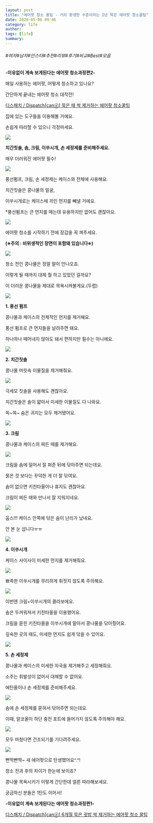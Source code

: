 ```yaml
---
layout: post
title: "에어팟 청소 꿀팁 - 거의 환생한 수준이라는 1년 묵은 에어팟 청소꿀팁"
date: 2020-05-06 09:46
category: life
author: 
tags: [life]
summary: 
---
```


###### #여자#남자#인스타#추천#리뷰#후기#비교#Best#모음


**-이유없이 계속 보게된다는 에어팟 청소과정편2-**

매일 사용하는 에어팟, 어떻게 청소하고 있나요?

간단하게 끝내는 에어팟 청소 대작전!

[디스패치 / Dispatch[canⓓ] 묵은 때 싹 제거하는 에어팟 청소꿀팁](https://www.youtube.com/watch?v=YPeuVFw1vXo)

집에 있는 도구들을 이용해볼 거에요.

손쉽게 따라할 수 있으니 걱정마세요.

![](https://img1.daumcdn.net/thumb/R720x0/?fname=https%3A%2F%2Ft1.daumcdn.net%2Fliveboard%2Fdispatch%2Fc3d70903a17043228c2fd25c743df756.JPG)

**치간칫솔, 솜, 크림, 이쑤시개, 손 세정제를 준비해주세요.**

매우 더러워진 에어팟 필수!

![](https://img1.daumcdn.net/thumb/R720x0/?fname=https%3A%2F%2Ft1.daumcdn.net%2Fliveboard%2Fdispatch%2Fb07d704ff458418b94cd0b152fde6484.JPG)

풍선펌프, 크림, 손 세정제는 케이스와 전체에 사용해요.

치간칫솔은 콩나물의 얼굴,

이쑤시개로는 케이스에 끼인 먼지를 빼낼 거에요.

  

*풍선펌프는 큰 먼지를 떼는데 유용하지만 없어도 괜찮아요.

![](https://img1.daumcdn.net/thumb/R720x0/?fname=https%3A%2F%2Ft1.daumcdn.net%2Fliveboard%2Fdispatch%2Fb78cb64660da4284bff656f9b84f1c7d.JPG)

에어팟 청소를 시작하기 전에 장갑을 꼭 껴주세요.

  

**(※주의 : 비위생적인 장면이 포함돼 있습니다※)**

![](https://img1.daumcdn.net/thumb/R720x0/?fname=https%3A%2F%2Ft1.daumcdn.net%2Fliveboard%2Fdispatch%2F8cbc6a92002c422c9961a77715514975.JPG)

청소 전인 콩나물은 정말 말이 안나오죠.

이렇게 될 때까지 대체 뭘 하고 있었던 걸까요?

  

이 더러운 콩나물을 제대로 목욕시켜볼게요.(두렵)

![](https://img1.daumcdn.net/thumb/R720x0/?fname=https%3A%2F%2Ft1.daumcdn.net%2Fliveboard%2Fdispatch%2F1a0b3a74150841978a5b55b33e79ca15.JPG)

**1. 풍선 펌프**

콩나물과 케이스의 전체적인 먼지를 제거해요.

풍선 펌프로 큰 먼지들을 날려주면 돼요.

하나하나 떼어내지 않아도 돼서 편하지만 필수는 아니에요.

![](https://img1.daumcdn.net/thumb/R720x0/?fname=https%3A%2F%2Ft1.daumcdn.net%2Fliveboard%2Fdispatch%2F0b42d70c6eb44e08ab7a66643571eafb.JPG)

**2. 치간칫솔**

콩나물 머릿속 이물질을 제거해줘요.

![](https://img1.daumcdn.net/thumb/R720x0/?fname=https%3A%2F%2Ft1.daumcdn.net%2Fliveboard%2Fdispatch%2Fe443b95b85054625930bd2c8f45c3ae9.JPG)

극세모 칫솔을 사용해도 괜찮아요.

치간칫솔은 솔이 얇아서 미세한 이물질도 다 나와요.

  

쏙~쏙~ 숨은 귀지는 모두 제거됐어요.

![](https://img1.daumcdn.net/thumb/R720x0/?fname=https%3A%2F%2Ft1.daumcdn.net%2Fliveboard%2Fdispatch%2F1b5a841982a5471fb039b65251c3efa8.JPG)

**3. 크림**

콩나물과 케이스의 찌든 때를 제거해요.

![](https://img1.daumcdn.net/thumb/R720x0/?fname=https%3A%2F%2Ft1.daumcdn.net%2Fliveboard%2Fdispatch%2F1ddda68a5a604f1a9de782c87a6f7d14.JPG)

크림을 솜에 덜어서 잘 펴준 뒤에 닦아주면 되는데요.

묽은 것 보다는 꾸덕한 게 더 잘 닦여요.

  

솜이 없으면 키친타올이나 휴지도 괜찮아요.

크림이 찌든 때와 만나서 잘 지워지네요.

![](https://img1.daumcdn.net/thumb/R720x0/?fname=https%3A%2F%2Ft1.daumcdn.net%2Fliveboard%2Fdispatch%2F25b13126f324426f94a39275cb4315e1.JPG)

웁스!!! 케이스 안쪽에 닦은 솜이 난리가 났네요.

안 본 눈 삽니다ㅠㅠ

![](https://img1.daumcdn.net/thumb/R720x0/?fname=https%3A%2F%2Ft1.daumcdn.net%2Fliveboard%2Fdispatch%2F4282e6ca09d54e1f8cce00cdfc02fb19.JPG)

**4. 이쑤시개**

케이스 사이사이 미세한 먼지를 제거해줘요.

![](https://img1.daumcdn.net/thumb/R720x0/?fname=https%3A%2F%2Ft1.daumcdn.net%2Fliveboard%2Fdispatch%2F1b5a079f9daa4ba18ce950dd6db1c4e8.JPG)

뾰족한 이쑤시개를 무리하게 휘젓지 않도록 주의해요.

![](https://img1.daumcdn.net/thumb/R720x0/?fname=https%3A%2F%2Ft1.daumcdn.net%2Fliveboard%2Fdispatch%2Fe0e8f4af8c2d4e4ca38e031817373185.JPG)

이번엔 크림+이쑤시개의 콜라보에요.

  

솜은 두꺼워져서 키친타올을 이용했어요.

크림을 묻힌 키친타올을 이쑤시개에 말아서 콩나물을 닦아줬어요.

깊숙한 곳의 때도, 미세한 먼지도 쉽게 닦을 수 있어요.

![](https://img1.daumcdn.net/thumb/R720x0/?fname=https%3A%2F%2Ft1.daumcdn.net%2Fliveboard%2Fdispatch%2F3eb47f743a05426d94c63e60a6d7f9df.JPG)

**5. 손 세정제**

콩나물과 케이스의 미세한 자국을 제거해주고 세정해줘요.

  

소주는 휘발성이 없어서 대체할 수 없어요.

에탄올이나 손 세정제를 준비해주세요.

![](https://img1.daumcdn.net/thumb/R720x0/?fname=https%3A%2F%2Ft1.daumcdn.net%2Fliveboard%2Fdispatch%2F2c638cfba0e1402db093f40ec3821d65.JPG)

솜에 손 세정제를 묻혀서 닦아주면 되는데요.

  

이때, 알코올이 하단 충전 포트에 들어가지 않도록 주의해야 해요.

![](https://img1.daumcdn.net/thumb/R720x0/?fname=https%3A%2F%2Ft1.daumcdn.net%2Fliveboard%2Fdispatch%2F3d5cd4c05e044055851d53ca352cbce6.JPG)

모두 마쳤다면 건조되기를 기다려주세요.

![](https://img1.daumcdn.net/thumb/R720x0/?fname=https%3A%2F%2Ft1.daumcdn.net%2Fliveboard%2Fdispatch%2F89963a9eed1848feac16695194862f95.JPG)

빤딱빤딱~ 새 에어팟으로 탄생했어요^.^!

청소 전과 후의 차이가 한눈에 보이죠?

  

콩나물 목욕시키기 이렇게 간단한데 얼른 따라해보세요.

  

궁금하신 분들은 1탄도 이어서!

**-이유없이 계속 보게된다는 에어팟 청소과정편1-**

  

[디스패치 / Dispatch[canⓓ] 6개월 묵은 귓밥 싹 제거하는 에어팟 청소 꿀팁](https://www.youtube.com/watch?v=dMXZQmnAaV0)